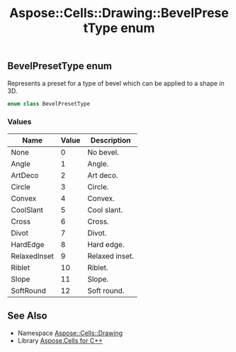 ﻿---
title: Aspose::Cells::Drawing::BevelPresetType enum
linktitle: BevelPresetType
second_title: Aspose.Cells for C++ API Reference
description: 'Aspose::Cells::Drawing::BevelPresetType enum. Represents a preset for a type of bevel which can be applied to a shape in 3D in C++.'
type: docs
weight: 7500
url: /cpp/aspose.cells.drawing/bevelpresettype/
---
## BevelPresetType enum


Represents a preset for a type of bevel which can be applied to a shape in 3D.

```cpp
enum class BevelPresetType
```

### Values

| Name | Value | Description |
| --- | --- | --- |
| None | 0 | No bevel. |
| Angle | 1 | Angle. |
| ArtDeco | 2 | Art deco. |
| Circle | 3 | Circle. |
| Convex | 4 | Convex. |
| CoolSlant | 5 | Cool slant. |
| Cross | 6 | Cross. |
| Divot | 7 | Divot. |
| HardEdge | 8 | Hard edge. |
| RelaxedInset | 9 | Relaxed inset. |
| Riblet | 10 | Riblet. |
| Slope | 11 | Slope. |
| SoftRound | 12 | Soft round. |

## See Also

* Namespace [Aspose::Cells::Drawing](../)
* Library [Aspose.Cells for C++](../../)
